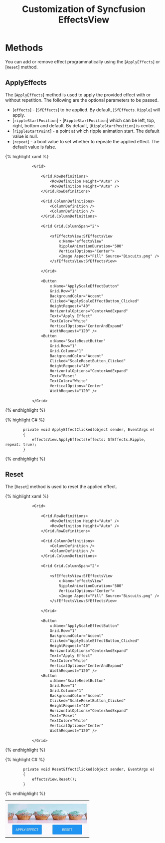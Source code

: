 ﻿---
layout: post
title: Customization of Syncfusion EffectsView
description: How to customize effectsview
platform: xamarin
control: SfEffectsView
documentation: ug
---

# Methods

You can add or remove effect programmatically using the [`ApplyEffects`] or [`Reset`] method.

## ApplyEffects

The [`ApplyEffects`] method is used to apply the provided effect with or without repetition. The following are the optional parameters to be passed.

* [`effects`] - [`SfEffects`] to be applied. By default, [`SfEffects.Ripple`] will apply.
* [`rippleStartPosition`] - [`RippleStartPosition`] which can be left, top, right, bottom and default. By default, [`RippleStartPosition`] is center.
* [`rippleStartPoint`] - a point at which ripple animation start. The default value is null.
* [`repeat`] - a bool value to set whether to repeate the applied effect. The default value is false.

{% highlight xaml %} 

                <Grid>

                    <Grid.RowDefinitions>
                        <RowDefinition Height="Auto" />
                        <RowDefinition Height="Auto" />
                    </Grid.RowDefinitions>

                    <Grid.ColumnDefinitions>
                        <ColumnDefinition />
                        <ColumnDefinition />
                    </Grid.ColumnDefinitions>

                    <Grid Grid.ColumnSpan="2">

                        <sfEffectsView:SfEffectsView
                            x:Name="effectsView"
                            RippleAnimationDuration="500"
                            VerticalOptions="Center">
                            <Image Aspect="Fill" Source="Biscuits.png" />
                        </sfEffectsView:SfEffectsView>

                    </Grid>

                    <Button
                        x:Name="ApplyScaleEffectButton"
                        Grid.Row="1"
                        BackgroundColor="Accent"
                        Clicked="ApplyScaleEffectButton_Clicked"
                        HeightRequest="40"
                        HorizontalOptions="CenterAndExpand"
                        Text="Apply Effect"
                        TextColor="White"
                        VerticalOptions="CenterAndExpand"
                        WidthRequest="120" />
                    <Button
                        x:Name="ScaleResetButton"
                        Grid.Row="1"
                        Grid.Column="1"
                        BackgroundColor="Accent"
                        Clicked="ScaleResetButton_Clicked"
                        HeightRequest="40"
                        HorizontalOptions="CenterAndExpand"
                        Text="Reset"
                        TextColor="White"
                        VerticalOptions="Center"
                        WidthRequest="120" />

                </Grid>

{% endhighlight %}

{% highlight C# %} 

            private void ApplyEffectClicked(object sender, EventArgs e)
            {
                effectsView.ApplyEffects(effects: SfEffects.Ripple, repeat: true);
            }

{% endhighlight %}

## Reset

The [`Reset`] method is used to reset the applied effect.

{% highlight xaml %} 

                <Grid>

                    <Grid.RowDefinitions>
                        <RowDefinition Height="Auto" />
                        <RowDefinition Height="Auto" />
                    </Grid.RowDefinitions>

                    <Grid.ColumnDefinitions>
                        <ColumnDefinition />
                        <ColumnDefinition />
                    </Grid.ColumnDefinitions>

                    <Grid Grid.ColumnSpan="2">

                        <sfEffectsView:SfEffectsView
                            x:Name="effectsView"
                            RippleAnimationDuration="500"
                            VerticalOptions="Center">
                            <Image Aspect="Fill" Source="Biscuits.png" />
                        </sfEffectsView:SfEffectsView>

                    </Grid>

                    <Button
                        x:Name="ApplyScaleEffectButton"
                        Grid.Row="1"
                        BackgroundColor="Accent"
                        Clicked="ApplyScaleEffectButton_Clicked"
                        HeightRequest="40"
                        HorizontalOptions="CenterAndExpand"
                        Text="Apply Effect"
                        TextColor="White"
                        VerticalOptions="CenterAndExpand"
                        WidthRequest="120" />
                    <Button
                        x:Name="ScaleResetButton"
                        Grid.Row="1"
                        Grid.Column="1"
                        BackgroundColor="Accent"
                        Clicked="ScaleResetButton_Clicked"
                        HeightRequest="40"
                        HorizontalOptions="CenterAndExpand"
                        Text="Reset"
                        TextColor="White"
                        VerticalOptions="Center"
                        WidthRequest="120" />

                </Grid>

{% endhighlight %}

{% highlight C# %} 

            private void ResetEffectClicked(object sender, EventArgs e)
            {
                effectsView.Reset();
            }

{% endhighlight %}

![ApplyEffects and Reset methods](Methods_images/Methods.gif)
